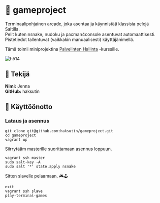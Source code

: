 # 👾 gameproject
Terminaalipohjainen arcade, joka asentaa ja käynnistää klassisia pelejä Saltilla.  
Pelit kuten nsnake, nudoku ja pacman4console asentuvat automaattisesti. Pistetiedot tallentuvat (vaikkakin manuaalisesti) käyttäjänimellä.  

Tämä toimii miniprojektina [Palvelinten Hallinta](https://terokarvinen.com/palvelinten-hallinta/#h5-miniprojekti) -kurssille. 

![h514](https://github.com/user-attachments/assets/a479d815-10f7-4c52-8432-f38c2b9e6cdb) 



## 👑 Tekijä

**Nimi:** Jenna  
**GitHub:** haksutin

## 🚀 Käyttöönotto
### Lataus ja asennus

    git clone git@github.com:haksutin/gameproject.git
    cd gameproject
    vagrant up

Siirrytääm masterille suorittamaan asennus loppuun.

    vagrant ssh master
    sudo salt-key -A
    sudo salt '*' state.apply nsnake

Sitten slavelle pelaamaan. 🎮🕹️  

    exit
    vagrant ssh slave
    play-terminal-games
